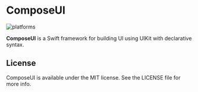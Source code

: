 # ComposeUI

![platforms](https://img.shields.io/badge/platforms-macOS%2010.5%20%7C%20iOS%2013.0%20%7C%20tvOS%2013.0%20%7C%20visionOS%201.0-007fea.svg)

**ComposeUI** is a Swift framework for building UI using UIKit with declarative syntax.

## License

ComposeUI is available under the MIT license. See the LICENSE file for more info.
